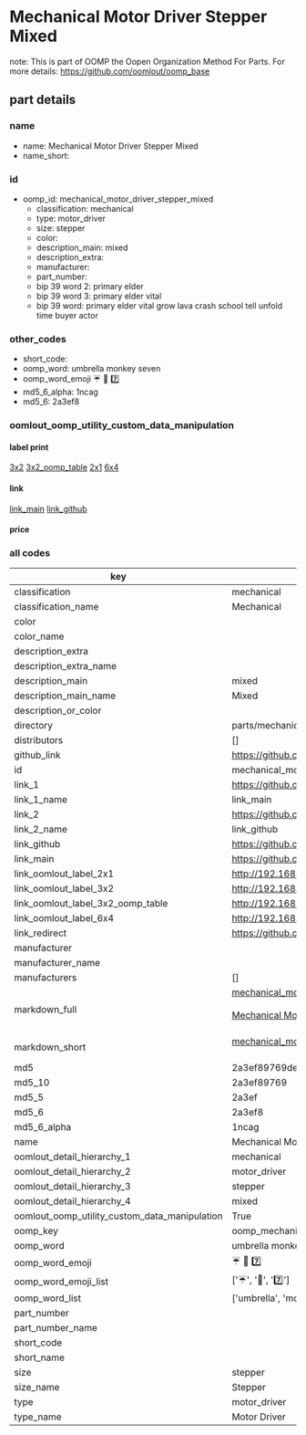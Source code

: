 # Mechanical Motor Driver Stepper Mixed  

note: This is part of OOMP the Oopen Organization Method For Parts. For more details: https://github.com/oomlout/oomp_base

##  part details
  







### name
* name: Mechanical Motor Driver Stepper Mixed
* name_short: 
### id
* oomp_id: mechanical_motor_driver_stepper_mixed
  * classification: mechanical
  * type: motor_driver
  * size: stepper
  * color: 
  * description_main: mixed
  * description_extra: 
  * manufacturer: 
  * part_number: 
  * bip 39 word 2: primary elder
  * bip 39 word 3: primary elder vital
  * bip 39 word: primary elder vital grow lava crash school tell unfold time buyer actor

### other_codes
* short_code: 
* oomp_word: umbrella monkey seven
* oomp_word_emoji :umbrella: :monkey: :seven:
* md5_6_alpha: 1ncag
* md5_6: 2a3ef8






### oomlout_oomp_utility_custom_data_manipulation
#### label print
[3x2](http://192.168.1.245:1112/?label=oomp%201ncag)
[3x2_oomp_table](http://192.168.1.108:1112/?label=oomp%201ncag)
[2x1](http://192.168.1.242:1112/?label=oomp%201ncag)
[6x4](http://192.168.1.55:1112/?label=oomp%201ncag)    

#### link

[link_main](https://github.com/oomlout/oomlout_oomp_version_1_messy/tree/main/parts/mechanical_motor_driver_stepper_mixed) [link_github](https://github.com/oomlout/oomlout_oomp_version_1_messy/tree/main/parts/mechanical_motor_driver_stepper_mixed)                             

#### price







### all codes 
| key | value |  
| --- | --- |  
| classification | mechanical |  
| classification_name | Mechanical |  
| color |  |  
| color_name |  |  
| description_extra |  |  
| description_extra_name |  |  
| description_main | mixed |  
| description_main_name | Mixed |  
| description_or_color |   |  
| directory | parts/mechanical_motor_driver_stepper_mixed |  
| distributors | [] |  
| github_link | https://github.com/oomlout/oomlout_oomp_part_src/tree/main/parts/mechanical_motor_driver_stepper_mixed |  
| id | mechanical_motor_driver_stepper_mixed |  
| link_1 | https://github.com/oomlout/oomlout_oomp_version_1_messy/tree/main/parts/mechanical_motor_driver_stepper_mixed |  
| link_1_name | link_main |  
| link_2 | https://github.com/oomlout/oomlout_oomp_version_1_messy/tree/main/parts/mechanical_motor_driver_stepper_mixed |  
| link_2_name | link_github |  
| link_github | https://github.com/oomlout/oomlout_oomp_version_1_messy/tree/main/parts/mechanical_motor_driver_stepper_mixed |  
| link_main | https://github.com/oomlout/oomlout_oomp_version_1_messy/tree/main/parts/mechanical_motor_driver_stepper_mixed |  
| link_oomlout_label_2x1 | http://192.168.1.242:1112/?label=oomp%201ncag |  
| link_oomlout_label_3x2 | http://192.168.1.245:1112/?label=oomp%201ncag |  
| link_oomlout_label_3x2_oomp_table | http://192.168.1.108:1112/?label=oomp%201ncag |  
| link_oomlout_label_6x4 | http://192.168.1.55:1112/?label=oomp%201ncag |  
| link_redirect | https://github.com/oomlout/oomlout_oomp_version_1_messy/tree/main/parts/mechanical_motor_driver_stepper_mixed |  
| manufacturer |  |  
| manufacturer_name |  |  
| manufacturers | [] |  
| markdown_full | [mechanical_motor_driver_stepper_mixed](none)<br>[](none)<br>[Mechanical Motor Driver Stepper Mixed](none)<br><br> |  
| markdown_short | [mechanical_motor_driver_stepper_mixed](none)<br><br> |  
| md5 | 2a3ef89769ded818c9bee671ea11d555 |  
| md5_10 | 2a3ef89769 |  
| md5_5 | 2a3ef |  
| md5_6 | 2a3ef8 |  
| md5_6_alpha | 1ncag |  
| name | Mechanical Motor Driver Stepper Mixed |  
| oomlout_detail_hierarchy_1 | mechanical |  
| oomlout_detail_hierarchy_2 | motor_driver |  
| oomlout_detail_hierarchy_3 | stepper |  
| oomlout_detail_hierarchy_4 | mixed |  
| oomlout_oomp_utility_custom_data_manipulation | True |  
| oomp_key | oomp_mechanical_motor_driver_stepper_mixed |  
| oomp_word | umbrella monkey seven |  
| oomp_word_emoji | :umbrella: :monkey: :seven: |  
| oomp_word_emoji_list | [':umbrella:', ':monkey:', ':seven:'] |  
| oomp_word_list | ['umbrella', 'monkey', 'seven'] |  
| part_number |  |  
| part_number_name |  |  
| short_code |  |  
| short_name |  |  
| size | stepper |  
| size_name | Stepper |  
| type | motor_driver |  
| type_name | Motor Driver |  

